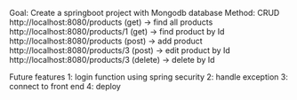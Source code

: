 Goal: Create a springboot project with Mongodb database
Method: CRUD
http://localhost:8080/products (get) -> find all products
http://localhost:8080/products/1 (get) -> find product by Id
http://localhost:8080/products (post) -> add product
http://localhost:8080/products/3 (post) -> edit product by Id
http://localhost:8080/products/3 (delete) -> delete by Id

Future features
1: login function using spring security
2: handle exception
3: connect to front end 
4: deploy
